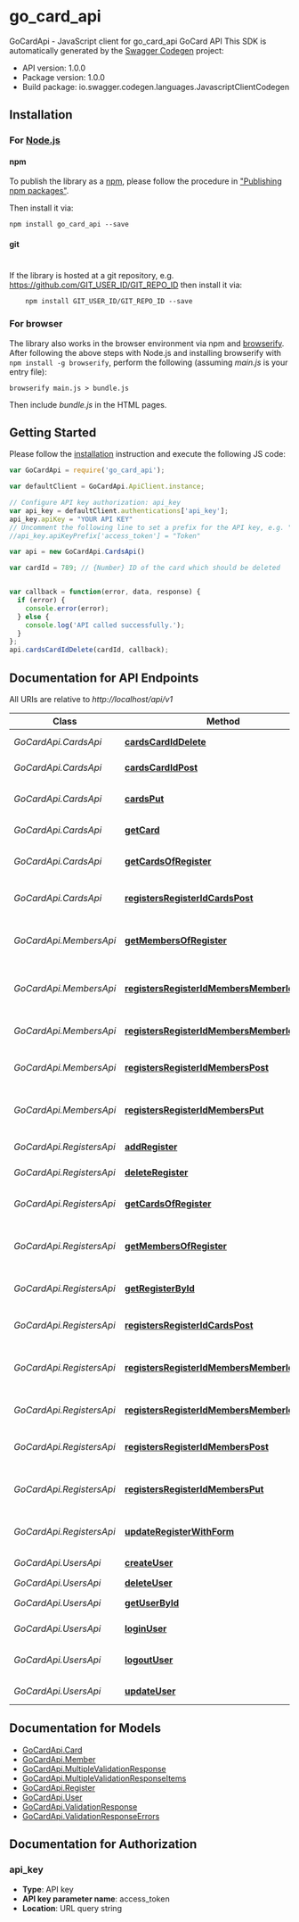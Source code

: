# go_card_api

GoCardApi - JavaScript client for go_card_api
GoCard API
This SDK is automatically generated by the [Swagger Codegen](https://github.com/swagger-api/swagger-codegen) project:

- API version: 1.0.0
- Package version: 1.0.0
- Build package: io.swagger.codegen.languages.JavascriptClientCodegen

## Installation

### For [Node.js](https://nodejs.org/)

#### npm

To publish the library as a [npm](https://www.npmjs.com/),
please follow the procedure in ["Publishing npm packages"](https://docs.npmjs.com/getting-started/publishing-npm-packages).

Then install it via:

```shell
npm install go_card_api --save
```

#### git
#
If the library is hosted at a git repository, e.g.
https://github.com/GIT_USER_ID/GIT_REPO_ID
then install it via:

```shell
    npm install GIT_USER_ID/GIT_REPO_ID --save
```

### For browser

The library also works in the browser environment via npm and [browserify](http://browserify.org/). After following
the above steps with Node.js and installing browserify with `npm install -g browserify`,
perform the following (assuming *main.js* is your entry file):

```shell
browserify main.js > bundle.js
```

Then include *bundle.js* in the HTML pages.

## Getting Started

Please follow the [installation](#installation) instruction and execute the following JS code:

```javascript
var GoCardApi = require('go_card_api');

var defaultClient = GoCardApi.ApiClient.instance;

// Configure API key authorization: api_key
var api_key = defaultClient.authentications['api_key'];
api_key.apiKey = "YOUR API KEY"
// Uncomment the following line to set a prefix for the API key, e.g. "Token" (defaults to null)
//api_key.apiKeyPrefix['access_token'] = "Token"

var api = new GoCardApi.CardsApi()

var cardId = 789; // {Number} ID of the card which should be deleted


var callback = function(error, data, response) {
  if (error) {
    console.error(error);
  } else {
    console.log('API called successfully.');
  }
};
api.cardsCardIdDelete(cardId, callback);

```

## Documentation for API Endpoints

All URIs are relative to *http://localhost/api/v1*

Class | Method | HTTP request | Description
------------ | ------------- | ------------- | -------------
*GoCardApi.CardsApi* | [**cardsCardIdDelete**](docs/CardsApi.md#cardsCardIdDelete) | **DELETE** /cards/{cardId} | Delete a card
*GoCardApi.CardsApi* | [**cardsCardIdPost**](docs/CardsApi.md#cardsCardIdPost) | **POST** /cards/{cardId} | Update a card
*GoCardApi.CardsApi* | [**cardsPut**](docs/CardsApi.md#cardsPut) | **PUT** /cards/ | Update multiple cards
*GoCardApi.CardsApi* | [**getCard**](docs/CardsApi.md#getCard) | **GET** /cards/{cardId} | Get a card by ID
*GoCardApi.CardsApi* | [**getCardsOfRegister**](docs/CardsApi.md#getCardsOfRegister) | **GET** /registers/{registerId}/cards/ | Get all cards of this register
*GoCardApi.CardsApi* | [**registersRegisterIdCardsPost**](docs/CardsApi.md#registersRegisterIdCardsPost) | **POST** /registers/{registerId}/cards/ | Create multiple new cards
*GoCardApi.MembersApi* | [**getMembersOfRegister**](docs/MembersApi.md#getMembersOfRegister) | **GET** /registers/{registerId}/members/ | Get all members of this register
*GoCardApi.MembersApi* | [**registersRegisterIdMembersMemberIdDelete**](docs/MembersApi.md#registersRegisterIdMembersMemberIdDelete) | **DELETE** /registers/{registerId}/members/{memberId} | Remove a member from this register
*GoCardApi.MembersApi* | [**registersRegisterIdMembersMemberIdPost**](docs/MembersApi.md#registersRegisterIdMembersMemberIdPost) | **POST** /registers/{registerId}/members/{memberId} | Update member of a register
*GoCardApi.MembersApi* | [**registersRegisterIdMembersPost**](docs/MembersApi.md#registersRegisterIdMembersPost) | **POST** /registers/{registerId}/members/ | Add member to this register
*GoCardApi.MembersApi* | [**registersRegisterIdMembersPut**](docs/MembersApi.md#registersRegisterIdMembersPut) | **PUT** /registers/{registerId}/members/ | Update members of this register
*GoCardApi.RegistersApi* | [**addRegister**](docs/RegistersApi.md#addRegister) | **POST** /registers | Add a new register
*GoCardApi.RegistersApi* | [**deleteRegister**](docs/RegistersApi.md#deleteRegister) | **DELETE** /registers/{registerId} | Delete a register
*GoCardApi.RegistersApi* | [**getCardsOfRegister**](docs/RegistersApi.md#getCardsOfRegister) | **GET** /registers/{registerId}/cards/ | Get all cards of this register
*GoCardApi.RegistersApi* | [**getMembersOfRegister**](docs/RegistersApi.md#getMembersOfRegister) | **GET** /registers/{registerId}/members/ | Get all members of this register
*GoCardApi.RegistersApi* | [**getRegisterById**](docs/RegistersApi.md#getRegisterById) | **GET** /registers/{registerId} | Find register by ID
*GoCardApi.RegistersApi* | [**registersRegisterIdCardsPost**](docs/RegistersApi.md#registersRegisterIdCardsPost) | **POST** /registers/{registerId}/cards/ | Create multiple new cards
*GoCardApi.RegistersApi* | [**registersRegisterIdMembersMemberIdDelete**](docs/RegistersApi.md#registersRegisterIdMembersMemberIdDelete) | **DELETE** /registers/{registerId}/members/{memberId} | Remove a member from this register
*GoCardApi.RegistersApi* | [**registersRegisterIdMembersMemberIdPost**](docs/RegistersApi.md#registersRegisterIdMembersMemberIdPost) | **POST** /registers/{registerId}/members/{memberId} | Update member of a register
*GoCardApi.RegistersApi* | [**registersRegisterIdMembersPost**](docs/RegistersApi.md#registersRegisterIdMembersPost) | **POST** /registers/{registerId}/members/ | Add member to this register
*GoCardApi.RegistersApi* | [**registersRegisterIdMembersPut**](docs/RegistersApi.md#registersRegisterIdMembersPut) | **PUT** /registers/{registerId}/members/ | Update members of this register
*GoCardApi.RegistersApi* | [**updateRegisterWithForm**](docs/RegistersApi.md#updateRegisterWithForm) | **POST** /registers/{registerId} | Update a register by ID
*GoCardApi.UsersApi* | [**createUser**](docs/UsersApi.md#createUser) | **POST** /users | Create a user
*GoCardApi.UsersApi* | [**deleteUser**](docs/UsersApi.md#deleteUser) | **DELETE** /users/{userId} | Delete user
*GoCardApi.UsersApi* | [**getUserById**](docs/UsersApi.md#getUserById) | **GET** /users/{userId} | Get user by user id
*GoCardApi.UsersApi* | [**loginUser**](docs/UsersApi.md#loginUser) | **GET** /users/login | Logs in the user
*GoCardApi.UsersApi* | [**logoutUser**](docs/UsersApi.md#logoutUser) | **GET** /users/logout | Logs out the current user
*GoCardApi.UsersApi* | [**updateUser**](docs/UsersApi.md#updateUser) | **PUT** /users/{userId} | Updated user


## Documentation for Models

 - [GoCardApi.Card](docs/Card.md)
 - [GoCardApi.Member](docs/Member.md)
 - [GoCardApi.MultipleValidationResponse](docs/MultipleValidationResponse.md)
 - [GoCardApi.MultipleValidationResponseItems](docs/MultipleValidationResponseItems.md)
 - [GoCardApi.Register](docs/Register.md)
 - [GoCardApi.User](docs/User.md)
 - [GoCardApi.ValidationResponse](docs/ValidationResponse.md)
 - [GoCardApi.ValidationResponseErrors](docs/ValidationResponseErrors.md)


## Documentation for Authorization


### api_key

- **Type**: API key
- **API key parameter name**: access_token
- **Location**: URL query string

